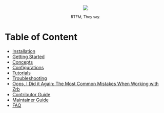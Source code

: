 
<div align="center">
  <img src="_images/emoji/books.png"/>
  <p>
    <sub>
      RTFM, They say.
    </sub>
  </p>
</div>

# Table of Content

- [Installation](installation.md)
- [Getting Started](getting-started.md)
- [Concepts](concepts/README.md)
- [Configurations](configurations.md)
- [Tutorials](tutorials/README.md)
- [Troubleshooting](troubleshooting/README.md)
- [Oops, I Did it Again: The Most Common Mistakes When Working with Zrb](oops-i-did-it-again/README.md)
- [Contributor Guide](contributor-guide.md)
- [Maintainer Guide](maintainer-guide.md)
- [FAQ](faq/README.md)
